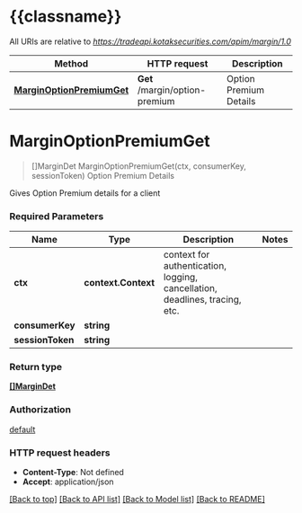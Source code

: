 # {{classname}}

All URIs are relative to *https://tradeapi.kotaksecurities.com/apim/margin/1.0*

Method | HTTP request | Description
------------- | ------------- | -------------
[**MarginOptionPremiumGet**](MarginOptionPremiumApi.md#MarginOptionPremiumGet) | **Get** /margin/option-premium | Option Premium Details

# **MarginOptionPremiumGet**
> []MarginDet MarginOptionPremiumGet(ctx, consumerKey, sessionToken)
Option Premium Details

Gives Option Premium details for a client

### Required Parameters

Name | Type | Description  | Notes
------------- | ------------- | ------------- | -------------
 **ctx** | **context.Context** | context for authentication, logging, cancellation, deadlines, tracing, etc.
  **consumerKey** | **string**|  | 
  **sessionToken** | **string**|  | 

### Return type

[**[]MarginDet**](marginDet.md)

### Authorization

[default](../README.md#default)

### HTTP request headers

 - **Content-Type**: Not defined
 - **Accept**: application/json

[[Back to top]](#) [[Back to API list]](../README.md#documentation-for-api-endpoints) [[Back to Model list]](../README.md#documentation-for-models) [[Back to README]](../README.md)

